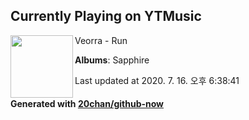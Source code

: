 ## Currently Playing on YTMusic

[<img align="left" width="100" src="https://lh3.googleusercontent.com/Q9TRfepUbZcSuK5GORNwumR-5qP_EZ-TO7HKbXGOfBUWIRaDnb1k8xHENSGscoc-raRtJkN7KOUi7pUQpA">](https://music.youtube.com/channel/UCpLDY8cESJT8RnFKyYPr7pQ)

Veorra - Run

**Albums**: Sapphire

Last updated at 2020. 7. 16. 오후 6:38:41

#### Generated with [20chan/github-now](https://github.com/20chan/github-now)


<!--
**20chan/20chan** is a ✨ _special_ ✨ repository because its `README.md` (this file) appears on your GitHub profile.

Here are some ideas to get you started:

- 🔭 I’m currently working on ...
- 🌱 I’m currently learning ...
- 👯 I’m looking to collaborate on ...
- 🤔 I’m looking for help with ...
- 💬 Ask me about ...
- 📫 How to reach me: ...
- 😄 Pronouns: ...
- ⚡ Fun fact: ...
-->
